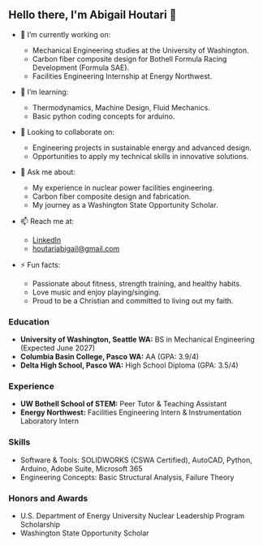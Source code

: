 ## Hello there, I'm Abigail Houtari 👋

- 🔭 I’m currently working on:
  - Mechanical Engineering studies at the University of Washington.
  - Carbon fiber composite design for Bothell Formula Racing Development (Formula SAE).
  - Facilities Engineering Internship at Energy Northwest.

- 🌱 I’m learning:
  - Thermodynamics, Machine Design, Fluid Mechanics.
  - Basic python coding concepts for arduino.

- 🤔 Looking to collaborate on:
  - Engineering projects in sustainable energy and advanced design.
  - Opportunities to apply my technical skills in innovative solutions.

- 💬 Ask me about:
  - My experience in nuclear power facilities engineering.
  - Carbon fiber composite design and fabrication.
  - My journey as a Washington State Opportunity Scholar.

- 📫 Reach me at:
  - [LinkedIn](https://www.linkedin.com/in/abigailhoutari/)
  - [houtariabigail@gmail.com](mailto:houtariabigail@gmail.com)

- ⚡ Fun facts:
  - Passionate about fitness, strength training, and healthy habits.
  - Love music and enjoy playing/singing.
  - Proud to be a Christian and committed to living out my faith.

### Education

- **University of Washington, Seattle WA:** BS in Mechanical Engineering (Expected June 2027)
- **Columbia Basin College, Pasco WA:** AA (GPA: 3.9/4)
- **Delta High School, Pasco WA:** High School Diploma (GPA: 3.5/4)

### Experience

- **UW Bothell School of STEM:** Peer Tutor & Teaching Assistant
- **Energy Northwest:** Facilities Engineering Intern & Instrumentation Laboratory Intern

### Skills

- Software & Tools: SOLIDWORKS (CSWA Certified), AutoCAD, Python, Arduino, Adobe Suite, Microsoft 365
- Engineering Concepts: Basic Structural Analysis, Failure Theory

### Honors and Awards

- U.S. Department of Energy University Nuclear Leadership Program Scholarship
- Washington State Opportunity Scholar
